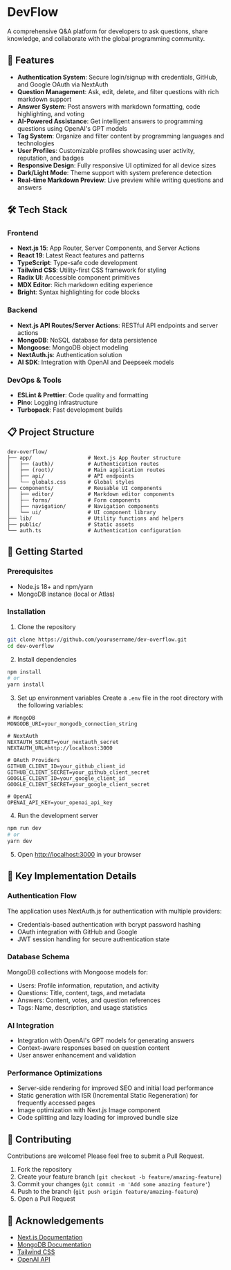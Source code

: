 # DevFlow

A comprehensive Q&A platform for developers to ask questions, share knowledge, and collaborate with the global programming community.

## 🚀 Features

- **Authentication System**: Secure login/signup with credentials, GitHub, and Google OAuth via NextAuth
- **Question Management**: Ask, edit, delete, and filter questions with rich markdown support
- **Answer System**: Post answers with markdown formatting, code highlighting, and voting
- **AI-Powered Assistance**: Get intelligent answers to programming questions using OpenAI's GPT models
- **Tag System**: Organize and filter content by programming languages and technologies
- **User Profiles**: Customizable profiles showcasing user activity, reputation, and badges
- **Responsive Design**: Fully responsive UI optimized for all device sizes
- **Dark/Light Mode**: Theme support with system preference detection
- **Real-time Markdown Preview**: Live preview while writing questions and answers

## 🛠️ Tech Stack

### Frontend
- **Next.js 15**: App Router, Server Components, and Server Actions
- **React 19**: Latest React features and patterns
- **TypeScript**: Type-safe code development
- **Tailwind CSS**: Utility-first CSS framework for styling
- **Radix UI**: Accessible component primitives
- **MDX Editor**: Rich markdown editing experience
- **Bright**: Syntax highlighting for code blocks

### Backend
- **Next.js API Routes/Server Actions**: RESTful API endpoints and server actions
- **MongoDB**: NoSQL database for data persistence
- **Mongoose**: MongoDB object modeling
- **NextAuth.js**: Authentication solution
- **AI SDK**: Integration with OpenAI and Deepseek models

### DevOps & Tools
- **ESLint & Prettier**: Code quality and formatting
- **Pino**: Logging infrastructure
- **Turbopack**: Fast development builds

## 📋 Project Structure

```
dev-overflow/
├── app/                  # Next.js App Router structure
│   ├── (auth)/           # Authentication routes
│   ├── (root)/           # Main application routes
│   ├── api/              # API endpoints
│   └── globals.css       # Global styles
├── components/           # Reusable UI components
│   ├── editor/           # Markdown editor components
│   ├── forms/            # Form components
│   ├── navigation/       # Navigation components
│   └── ui/               # UI component library
├── lib/                  # Utility functions and helpers
├── public/               # Static assets
└── auth.ts               # Authentication configuration
```

## 🚀 Getting Started

### Prerequisites
- Node.js 18+ and npm/yarn
- MongoDB instance (local or Atlas)

### Installation

1. Clone the repository
```bash
git clone https://github.com/yourusername/dev-overflow.git
cd dev-overflow
```

2. Install dependencies
```bash
npm install
# or
yarn install
```

3. Set up environment variables
Create a `.env` file in the root directory with the following variables:
```
# MongoDB
MONGODB_URI=your_mongodb_connection_string

# NextAuth
NEXTAUTH_SECRET=your_nextauth_secret
NEXTAUTH_URL=http://localhost:3000

# OAuth Providers
GITHUB_CLIENT_ID=your_github_client_id
GITHUB_CLIENT_SECRET=your_github_client_secret
GOOGLE_CLIENT_ID=your_google_client_id
GOOGLE_CLIENT_SECRET=your_google_client_secret

# OpenAI
OPENAI_API_KEY=your_openai_api_key
```

4. Run the development server
```bash
npm run dev
# or
yarn dev
```

5. Open [http://localhost:3000](http://localhost:3000) in your browser

## 🧪 Key Implementation Details

### Authentication Flow
The application uses NextAuth.js for authentication with multiple providers:
- Credentials-based authentication with bcrypt password hashing
- OAuth integration with GitHub and Google
- JWT session handling for secure authentication state

### Database Schema
MongoDB collections with Mongoose models for:
- Users: Profile information, reputation, and activity
- Questions: Title, content, tags, and metadata
- Answers: Content, votes, and question references
- Tags: Name, description, and usage statistics

### AI Integration
- Integration with OpenAI's GPT models for generating answers
- Context-aware responses based on question content
- User answer enhancement and validation

### Performance Optimizations
- Server-side rendering for improved SEO and initial load performance
- Static generation with ISR (Incremental Static Regeneration) for frequently accessed pages
- Image optimization with Next.js Image component
- Code splitting and lazy loading for improved bundle size

## 🤝 Contributing

Contributions are welcome! Please feel free to submit a Pull Request.

1. Fork the repository
2. Create your feature branch (`git checkout -b feature/amazing-feature`)
3. Commit your changes (`git commit -m 'Add some amazing feature'`)
4. Push to the branch (`git push origin feature/amazing-feature`)
5. Open a Pull Request

## 🙏 Acknowledgements

- [Next.js Documentation](https://nextjs.org/docs)
- [MongoDB Documentation](https://docs.mongodb.com/)
- [Tailwind CSS](https://tailwindcss.com/)
- [OpenAI API](https://platform.openai.com/)